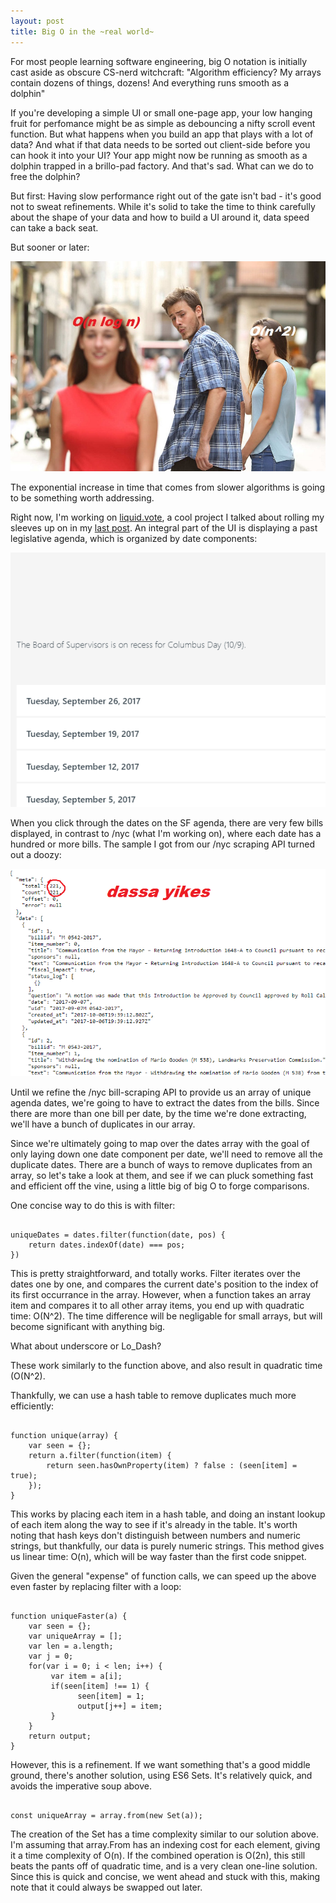 ```yaml
---
layout: post
title: Big O in the ~real world~
---
```


For most people learning software engineering, big O notation is initially cast aside as obscure CS-nerd witchcraft: "Algorithm efficiency? My arrays contain dozens of things, dozens! And everything runs smooth as a dolphin"

If you're developing a simple UI or small one-page app, your low hanging fruit for perfomance might be as simple as debouncing a nifty scroll event function. But what happens when you build an app that plays with a lot of data? And what if that data needs to be sorted out client-side before you can hook it into your UI? Your app might now be running as smooth as a dolphin trapped in a brillo-pad factory. And that's sad. What can we do to free the dolphin?

But first: Having slow performance right out of the gate isn't bad - it's good not to sweat refinements. While it's solid to take the time to think carefully about the shape of your data and how to build a UI around it, data speed can take a back seat.

But sooner or later:

![](/images/guygirlmeme.jpg)

The exponential increase in time that comes from slower algorithms is going to be something worth addressing.

Right now, I'm working on <a href="https://liquid.vote">liquid.vote</a>, a cool project I talked about rolling my sleeves up on in my <a href="https://tandcsurf.github.io/Dealing-With-A-Big-New-Scary-Codebase/">last post</a>. An integral part of the UI is displaying a past legislative agenda, which is organized by date components:

![](/images/liquidvotesf.png)

When you click through the dates on the SF agenda, there are very few bills displayed, in contrast to /nyc (what I'm working on), where each date has a hundred or more bills. The sample I got from our /nyc scraping API turned out a doozy:

![](/images/liquidvotenycdata.png)

Until we refine the /nyc bill-scraping API to provide us an array of unique agenda dates, we're going to have to extract the dates from the bills. Since there are more than one bill per date, by the time we're done extracting, we'll have a bunch of duplicates in our array.

Since we're ultimately going to map over the dates array with the goal of only laying down one date component per date, we'll need to remove all the duplicate dates. There are a bunch of ways to remove duplicates from an array, so let's take a look at them, and see if we can pluck something fast and efficient off the vine, using a little big of big O to forge comparisons.

One concise way to do this is with filter:

<pre><code>
uniqueDates = dates.filter(function(date, pos) {
    return dates.indexOf(date) === pos;
})
</code></pre>

This is pretty straightforward, and totally works. Filter iterates over the dates one by one, and compares the current date's position to the index of its first occurrance in the array. However, when a function takes an array item and compares it to all other array items, you end up with quadratic time: O(N^2). The time difference will be negligable for small arrays, but will become significant with anything big.

What about underscore or Lo_Dash?

These work similarly to the function above, and also result in quadratic time (O(N^2).

Thankfully, we can use a hash table to remove duplicates much more efficiently:

<pre><code>
function unique(array) {
    var seen = {};
    return a.filter(function(item) {
        return seen.hasOwnProperty(item) ? false : (seen[item] = true);
    });
}
</code></pre>

This works by placing each item in a hash table, and doing an instant lookup of each item along the way to see if it's already in the table. It's worth noting that hash keys don't distinguish between numbers and numeric strings, but thankfully, our data is purely numeric strings. This method gives us linear time: O(n), which will be way faster than the first code snippet.

Given the general "expense" of function calls, we can speed up the above even faster by replacing filter with a loop:

<pre><code>
function uniqueFaster(a) {
    var seen = {};
    var uniqueArray = [];
    var len = a.length;
    var j = 0;
    for(var i = 0; i < len; i++) {
         var item = a[i];
         if(seen[item] !== 1) {
               seen[item] = 1;
               output[j++] = item;
         }
    }
    return output;
}
</code></pre>

However, this is a refinement. If we want something that's a good middle ground, there's another solution, using ES6 Sets. It's relatively quick, and avoids the imperative soup above.

<pre><code>
const uniqueArray = array.from(new Set(a));
</code></pre>

The creation of the Set has a time complexity similar to our solution above. I'm assuming that array.From has an indexing cost for each element, giving it a time complexity of O(n). If the combined operation is O(2n), this still beats the pants off of quadratic time, and is a very clean one-line solution. Since this is quick and concise, we went ahead and stuck with this, making note that it could always be swapped out later.


